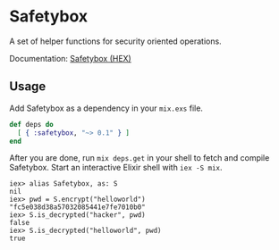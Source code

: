 Safetybox
=========

A set of helper functions for security oriented operations.

Documentation: [Safetybox (HEX)](http://hexdocs.pm/safetybox/)

## Usage

Add Safetybox as a dependency in your `mix.exs` file.

```elixir
def deps do
  [ { :safetybox, "~> 0.1" } ]
end
```

After you are done, run `mix deps.get` in your shell to fetch and compile Safetybox. Start an interactive Elixir shell with `iex -S mix`.

```iex
iex> alias Safetybox, as: S
nil
iex> pwd = S.encrypt("helloworld")
"fc5e038d38a57032085441e7fe7010b0"
iex> S.is_decrypted("hacker", pwd)
false
iex> S.is_decrypted("helloworld", pwd)
true
```
